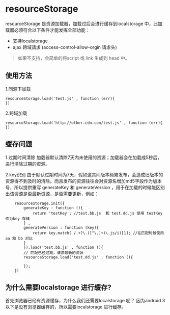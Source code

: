 resourceStorage
===
resourceStorage 是资源加载器，加载过后会进行缓存到localstorage 中，此加载器必须符合以下条件才能发挥全部功能：
- 支持localstorage 
- ajax 跨域请求 (access-control-allow-orgin 请求头)

>如果不支持，会简单的将script 或 link 生成到 head 中。


使用方法
---
1.同源下加载

    resourceStorage.load('test.js' , function (err){
    })

2.跨域加载
    
    resourceStorage.load('http://other.cdn.com/test.js' , function (err){
    })
    
    
缓存问题
---
1.过期时间清除
    加载器默认清除7天内未使用的资源；加载器会在加载成5秒后，进行清除过期的资源。

2.key识别
    由于默认过期时间为7天，假如这其间版本频繁发布，会造成旧版本的资源得不到及时的清除。而且发布的资源往往会对资源名增加md5字段作为版本号，所以提供重写 generateKey 和 generateVersion ，用于在加载的时候能区别出该资源是否最新资源，是否需要更新，例如：
        
       
        resourceStorage.init({
            generateKey : function (){
                return 'testKey'; //test.bb.js  和 test.dd.js 使用 testKey作为key 存储
            } ,
            generateVersion : function (key){
                return key.match( /.+?\.([^\.]+)\.js/i)[1]; //在匹配时候使用 aa 和 bb 对比
            }
            }).load('test.bb.js' , function (){
            // 匹配已经过期，请求最新的资源
            resourceStorage.load('test.dd.js' , function (){

            });
        })
         
    
为什么需要localstorage 进行缓存?
---
首先浏览器已经有资源缓存，为什么我们还需要localstorage 呢？
因为android 3以下是没有浏览器缓存的，所以需要localstorage 进行缓存。

